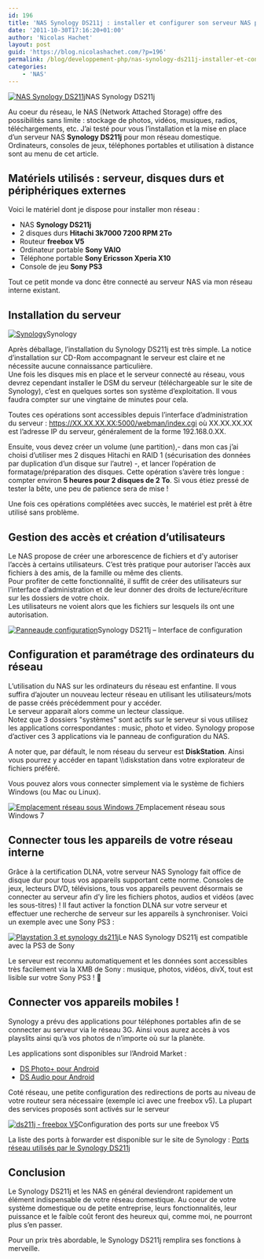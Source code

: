 ```yaml
---
id: 196
title: 'NAS Synology DS211j : installer et configurer son serveur NAS pour un réseau domestique'
date: '2011-10-30T17:16:20+01:00'
author: 'Nicolas Hachet'
layout: post
guid: 'https://blog.nicolashachet.com/?p=196'
permalink: /blog/developpement-php/nas-synology-ds211j-installer-et-configurer-son-serveur-nas-pour-un-reseau-domestique/
categories:
    - 'NAS'
---
```


[![NAS Synology DS211j](/wp-content/uploads/2011/10/1-286x300.png "NAS Synology DS211j")](/wp-content/uploads/2011/10/1.png)NAS Synology DS211j

Au coeur du réseau, le NAS (Network Attached Storage) offre des possibilités sans limite : stockage de photos, vidéos, musiques, radios, téléchargements, etc. J’ai testé pour vous l’installation et la mise en place d’un serveur NAS **Synology DS211j** pour mon réseau domestique. Ordinateurs, consoles de jeux, téléphones portables et utilisation à distance sont au menu de cet article.

## Matériels utilisés : serveur, disques durs et périphériques externes

Voici le matériel dont je dispose pour installer mon réseau :

- NAS **Synology DS211j**
- 2 disques durs **Hitachi 3k7000 7200 RPM 2To**
- Routeur **freebox V5**
- Ordinateur portable **Sony VAIO**
- Téléphone portable **Sony Ericsson Xperia X10**
- Console de jeu **Sony PS3**

Tout ce petit monde va donc être connecté au serveur NAS via mon réseau interne existant.

## Installation du serveur

[![Synology](/wp-content/uploads/2011/10/2-150x150.png "Synology")](/wp-content/uploads/2011/10/2.png)Synology

Après déballage, l’installation du Synology DS211j est très simple. La notice d’installation sur CD-Rom accompagnant le serveur est claire et ne nécessite aucune connaissance particulière.  
Une fois les disques mis en place et le serveur connecté au réseau, vous devrez cependant installer le DSM du serveur (téléchargeable sur le site de Synology), c’est en quelques sortes son système d’exploitation. Il vous faudra compter sur une vingtaine de minutes pour cela.

Toutes ces opérations sont accessibles depuis l’interface d’administration du serveur : https://XX.XX.XX.XX:5000/webman/index.cgi où XX.XX.XX.XX est l’adresse IP du serveur, généralement de la forme 192.168.0.XX.

Ensuite, vous devez créer un volume (une partition),- dans mon cas j’ai choisi d’utiliser mes 2 disques Hitachi en RAID 1 (sécurisation des données par duplication d’un disque sur l’autre) -, et lancer l’opération de formatage/préparation des disques. Cette opération s’avère très longue : compter environ **5 heures pour 2 disques de 2 To**. Si vous étiez pressé de tester la bête, une peu de patience sera de mise !

Une fois ces opérations complétées avec succès, le matériel est prêt à être utilisé sans problème.

## Gestion des accès et création d’utilisateurs

Le NAS propose de créer une arborescence de fichiers et d’y autoriser l’accès à certains utilisateurs. C’est très pratique pour autoriser l’accès aux fichiers à des amis, de la famille ou même des clients.  
Pour profiter de cette fonctionnalité, il suffit de créer des utilisateurs sur l’interface d’administration et de leur donner des droits de lecture/écriture sur les dossiers de votre choix.  
Les utilisateurs ne voient alors que les fichiers sur lesquels ils ont une autorisation.

[![Panneaude configuration](/wp-content/uploads/2011/10/3-300x171.png "Interface de configuration")](/wp-content/uploads/2011/10/3.png)Synology DS211j – Interface de configuration

## Configuration et paramétrage des ordinateurs du réseau

L’utilisation du NAS sur les ordinateurs du réseau est enfantine. Il vous suffira d’ajouter un nouveau lecteur réseau en utilisant les utilisateurs/mots de passe créés précédemment pour y accéder.  
Le serveur apparait alors comme un lecteur classique.  
Notez que 3 dossiers "systèmes" sont actifs sur le serveur si vous utilisez les applications correspondantes : music, photo et video. Synology propose d’activer ces 3 applications via le panneau de configuration du NAS.

A noter que, par défault, le nom réseau du serveur est **DiskStation**. Ainsi vous pourrez y accéder en tapant \\\\diskstation dans votre explorateur de fichiers préféré.

Vous pouvez alors vous connecter simplement via le système de fichiers Windows (ou Mac ou Linux).

[![Emplacement réseau sous Windows 7](/wp-content/uploads/2011/10/4-300x54.png "Emplacement réseau sous Windows 7")](/wp-content/uploads/2011/10/4.png)Emplacement réseau sous Windows 7

## Connecter tous les appareils de votre réseau interne

Grâce à la certification DLNA, votre serveur NAS Synology fait office de disque dur pour tous vos appareils supportant cette norme. Consoles de jeux, lecteurs DVD, télévisions, tous vos appareils peuvent désormais se connecter au serveur afin d’y lire les fichiers photos, audios et vidéos (avec les sous-titres) ! Il faut activer la fonction DLNA sur votre serveur et effectuer une recherche de serveur sur les appareils à synchroniser. Voici un exemple avec une Sony PS3 :

[![Playstation 3 et synology ds211j](/wp-content/uploads/2011/10/5-300x176.png "Playstation 3 & synology ds211j")](/wp-content/uploads/2011/10/5.png)Le NAS Synology DS211j est compatible avec la PS3 de Sony

Le serveur est reconnu automatiquement et les données sont accessibles très facilement via la XMB de Sony : musique, photos, vidéos, divX, tout est lisible sur votre Sony PS3 ! 🙂

## Connecter vos appareils mobiles !

Synology a prévu des applications pour téléphones portables afin de se connecter au serveur via le réseau 3G. Ainsi vous aurez accès à vos playslits ainsi qu’à vos photos de n’importe où sur la planète.

Les applications sont disponibles sur l’Android Market :

- [DS Photo+ pour Android](https://market.android.com/details?id=com.synology.dsphoto&feature=search_result)
- [DS Audio pour Android](https://market.android.com/details?id=com.synology.DSaudio&feature=search_result)

Coté réseau, une petite configuration des redirections de ports au niveau de votre routeur sera nécessaire (exemple ici avec une freebox v5). La plupart des services proposés sont activés sur le serveur

[![](/wp-content/uploads/2011/10/6-229x300.png "ds211j - freebox V5")](/wp-content/uploads/2011/10/6.png)Configuration des ports sur une freebox V5

La liste des ports à forwarder est disponible sur le site de Synology : [Ports réseau utilisés par le Synology DS211j](https://www.synology.com/support/faq_show.php?q_id=299&lang=fre)

## Conclusion

Le Synology DS211j et les NAS en général deviendront rapidement un élément indispensable de votre réseau domestique. Au coeur de votre système domestique ou de petite entreprise, leurs fonctionnalités, leur puissance et le faible coût feront des heureux qui, comme moi, ne pourront plus s’en passer.

Pour un prix très abordable, le Synology DS211j remplira ses fonctions à merveille.
